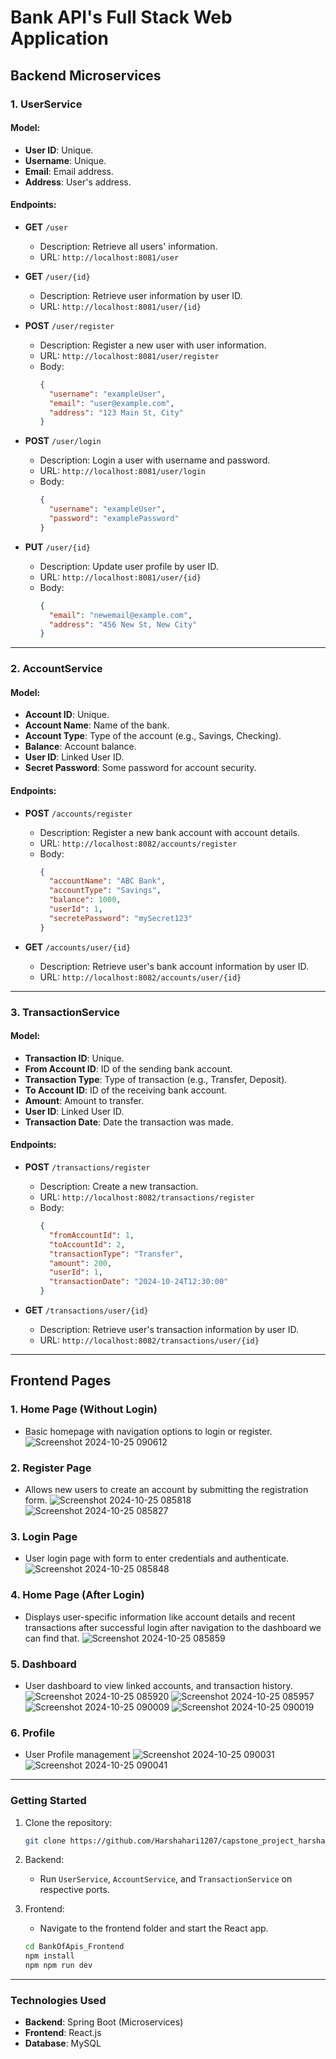 # Bank API's Full Stack Web Application

## Backend Microservices

### 1. UserService

#### Model:
- **User ID**: Unique.
- **Username**: Unique.
- **Email**: Email address.
- **Address**: User's address.

#### Endpoints:

- **GET** `/user`
  - Description: Retrieve all users' information.
  - URL: `http://localhost:8081/user`

- **GET** `/user/{id}`
  - Description: Retrieve user information by user ID.
  - URL: `http://localhost:8081/user/{id}`

- **POST** `/user/register`
  - Description: Register a new user with user information.
  - URL: `http://localhost:8081/user/register`
  - Body:
    ```json
    {
      "username": "exampleUser",
      "email": "user@example.com",
      "address": "123 Main St, City"
    }
    ```

- **POST** `/user/login`
  - Description: Login a user with username and password.
  - URL: `http://localhost:8081/user/login`
  - Body:
    ```json
    {
      "username": "exampleUser",
      "password": "examplePassword"
    }
    ```

- **PUT** `/user/{id}`
  - Description: Update user profile by user ID.
  - URL: `http://localhost:8081/user/{id}`
  - Body:
    ```json
    {
      "email": "newemail@example.com",
      "address": "456 New St, New City"
    }
    ```

---

### 2. AccountService

#### Model:
- **Account ID**: Unique.
- **Account Name**: Name of the bank.
- **Account Type**: Type of the account (e.g., Savings, Checking).
- **Balance**: Account balance.
- **User ID**: Linked User ID.
- **Secret Password**: Some password for account security.

#### Endpoints:

- **POST** `/accounts/register`
  - Description: Register a new bank account with account details.
  - URL: `http://localhost:8082/accounts/register`
  - Body:
    ```json
    {
      "accountName": "ABC Bank",
      "accountType": "Savings",
      "balance": 1000,
      "userId": 1,
      "secretePassword": "mySecret123"
    }
    ```

- **GET** `/accounts/user/{id}`
  - Description: Retrieve user's bank account information by user ID.
  - URL: `http://localhost:8082/accounts/user/{id}`

---

### 3. TransactionService

#### Model:
- **Transaction ID**: Unique.
- **From Account ID**: ID of the sending bank account.
- **Transaction Type**: Type of transaction (e.g., Transfer, Deposit).
- **To Account ID**: ID of the receiving bank account.
- **Amount**: Amount to transfer.
- **User ID**: Linked User ID.
- **Transaction Date**: Date the transaction was made.

#### Endpoints:

- **POST** `/transactions/register`
  - Description: Create a new transaction.
  - URL: `http://localhost:8082/transactions/register`
  - Body:
    ```json
    {
      "fromAccountId": 1,
      "toAccountId": 2,
      "transactionType": "Transfer",
      "amount": 200,
      "userId": 1,
      "transactionDate": "2024-10-24T12:30:00"
    }
    ```

- **GET** `/transactions/user/{id}`
  - Description: Retrieve user's transaction information by user ID.
  - URL: `http://localhost:8082/transactions/user/{id}`

---

## Frontend Pages

### 1. Home Page (Without Login)

- Basic homepage with navigation options to login or register.
![Screenshot 2024-10-25 090612](https://github.com/user-attachments/assets/653fbe7c-d52e-4cb7-be38-2b2e04c84a63)


### 2. Register Page

- Allows new users to create an account by submitting the registration form.
![Screenshot 2024-10-25 085818](https://github.com/user-attachments/assets/114a3d11-8d31-4ec1-a21b-31ed009cb7ba)
![Screenshot 2024-10-25 085827](https://github.com/user-attachments/assets/617f1f99-bd6a-4f1e-9698-b9cb9c4aa89a)

### 3. Login Page

- User login page with form to enter credentials and authenticate.
![Screenshot 2024-10-25 085848](https://github.com/user-attachments/assets/a8270a46-8430-4b3a-9def-a0ed3f4b65ad)

### 4. Home Page (After Login)
- Displays user-specific information like account details and recent transactions after successful login after navigation to the dashboard we can find that.
![Screenshot 2024-10-25 085859](https://github.com/user-attachments/assets/2447ed0c-8172-450f-956b-6f558bfada35)

### 5. Dashboard
- User dashboard to view linked accounts, and transaction history.
![Screenshot 2024-10-25 085920](https://github.com/user-attachments/assets/1ec0ab9d-5486-43f2-91ce-abe844113449)
![Screenshot 2024-10-25 085957](https://github.com/user-attachments/assets/a6cef4ee-ea81-4f0e-ae37-d306900a321b)
![Screenshot 2024-10-25 090009](https://github.com/user-attachments/assets/54ccaac7-e44d-4143-a87e-41be5026b811)
![Screenshot 2024-10-25 090019](https://github.com/user-attachments/assets/32c150a4-d632-48f1-9ba3-af09b199e6c8)

### 6. Profile
- User Profile management
![Screenshot 2024-10-25 090031](https://github.com/user-attachments/assets/bb68cc05-24a3-4566-b52b-aafdd574478f)
![Screenshot 2024-10-25 090041](https://github.com/user-attachments/assets/7f548d45-330c-4bcb-be81-d2c6e76b916c)

---
### Getting Started

1. Clone the repository:

    ```bash
    git clone https://github.com/Harshahari1207/capstone_project_harsha.git
    ```

2. Backend:
    - Run `UserService`, `AccountService`, and `TransactionService` on respective ports.

3. Frontend:
    - Navigate to the frontend folder and start the React app.

    ```bash
    cd BankOfApis_Frontend
    npm install
    npm npm run dev
    ```

---

### Technologies Used

- **Backend**: Spring Boot (Microservices)
- **Frontend**: React.js
- **Database**: MySQL
